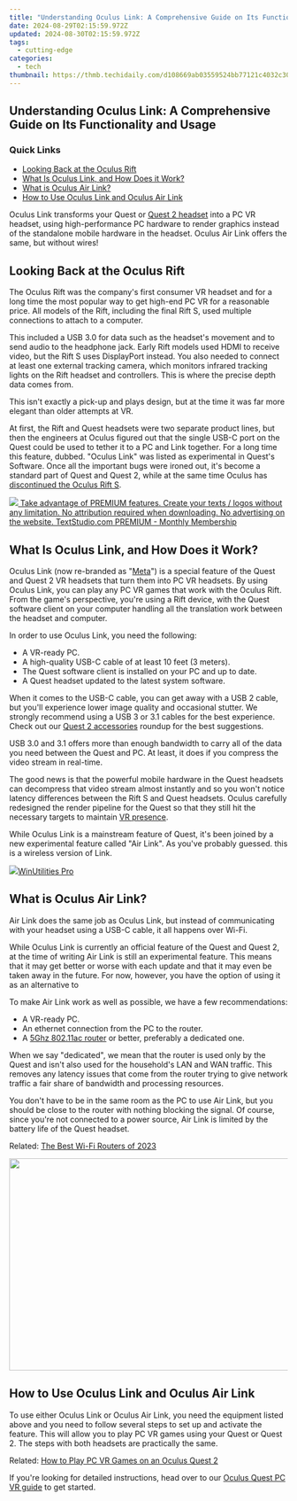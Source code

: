 ```yaml
---
title: "Understanding Oculus Link: A Comprehensive Guide on Its Functionality and Usage"
date: 2024-08-29T02:15:59.972Z
updated: 2024-08-30T02:15:59.972Z
tags:
  - cutting-edge
categories:
  - tech
thumbnail: https://thmb.techidaily.com/d108669ab03559524bb77121c4032c30df350e077c8698244c3203b72aed2547.jpg
---
```


## Understanding Oculus Link: A Comprehensive Guide on Its Functionality and Usage

### Quick Links

* [Looking Back at the Oculus Rift](https://buynow-tips.techidaily.com/discover-what-sets-the-new-sony-ps5-apart-from-its-predecessor/)
* [What Is Oculus Link, and How Does it Work?](https://android-location-track.techidaily.com/in-2024-top-5-tracking-apps-to-track-vivo-y55s-5g-2023-without-them-knowing-drfone-by-drfone-virtual-android/)
* [What is Oculus Air Link?](https://win-amazing.techidaily.com/get-the-newest-targus-displaylink-software-windows-11-8-and-7-compatible-versions-available-for-download/)
* [How to Use Oculus Link and Oculus Air Link](https://video-capture.techidaily.com/essential-guide-to-preserving-screen-chats-for-2024/)

 Oculus Link transforms your Quest or [Quest 2 headset](https://vp-tips.techidaily.com/visual-harmony-ios-and-macos-photoviewer-blend/) into a PC VR headset, using high-performance PC hardware to render graphics instead of the standalone mobile hardware in the headset. Oculus Air Link offers the same, but without wires!

##  Looking Back at the Oculus Rift

 The Oculus Rift was the company's first consumer VR headset and for a long time the most popular way to get high-end PC VR for a reasonable price. All models of the Rift, including the final Rift S, used multiple connections to attach to a computer.

 This included a USB 3.0 for data such as the headset's movement and to send audio to the headphone jack. Early Rift models used HDMI to receive video, but the Rift S uses DisplayPort instead. You also needed to connect at least one external tracking camera, which monitors infrared tracking lights on the Rift headset and controllers. This is where the precise depth data comes from.

 This isn't exactly a pick-up and plays design, but at the time it was far more elegant than older attempts at VR.

 At first, the Rift and Quest headsets were two separate product lines, but then the engineers at Oculus figured out that the single USB-C port on the Quest could be used to tether it to a PC and Link together. For a long time this feature, dubbed. "Oculus Link" was listed as experimental in Quest's Software. Once all the important bugs were ironed out, it's become a standard part of Quest and Quest 2, while at the same time Oculus has [discontinued the Oculus Rift S](https://www.pcgamer.com/it-was-a-nice-run-but-the-oculus-rift-s-is-no-longer-available-on-the-oculus-site/).

<!-- affiliate ads begin -->
<a href="https://secure.textstudio.com/order/checkout.php?PRODS=35633281&QTY=1&AFFILIATE=108875&CART=1"> <img src="https://secure.avangate.com/images/merchant/d6eb8222c9718486bdabce8b897380f7/products/2_premium-icon.png" border="0"> Take advantage of PREMIUM features. 
Create your texts / logos without any limitation. 
No attribution required when downloading. 
No advertising on the website. 
 TextStudio.com  PREMIUM - Monthly Membership</a>
<!-- affiliate ads end -->
##  What Is Oculus Link, and How Does it Work?

 Oculus Link (now re-branded as "[Meta](https://video-screen-grab.techidaily.com/new-how-to-record-edit-and-produce-high-quality-webcam-videos/)") is a special feature of the Quest and Quest 2 VR headsets that turn them into PC VR headsets. By using Oculus Link, you can play any PC VR games that work with the Oculus Rift. From the game's perspective, you're using a Rift device, with the Quest software client on your computer handling all the translation work between the headset and computer.

 In order to use Oculus Link, you need the following:

* A VR-ready PC.
* A high-quality USB-C cable of at least 10 feet (3 meters).
* The Quest software client is installed on your PC and up to date.
* A Quest headset updated to the latest system software.

 When it comes to the USB-C cable, you can get away with a USB 2 cable, but you'll experience lower image quality and occasional stutter. We strongly recommend using a USB 3 or 3.1 cables for the best experience. Check out our [Quest 2 accessories](https://extra-guidance.techidaily.com/revolutionize-your-designs-incorporating-3d-text-psx-for-2024/) roundup for the best suggestions.

 USB 3.0 and 3.1 offers more than enough bandwidth to carry all of the data you need between the Quest and PC. At least, it does if you compress the video stream in real-time.

 The good news is that the powerful mobile hardware in the Quest headsets can decompress that video stream almost instantly and so you won't notice latency differences between the Rift S and Quest headsets. Oculus carefully redesigned the render pipeline for the Quest so that they still hit the necessary targets to maintain [VR presence](https://change-location.techidaily.com/in-2024-how-to-come-up-with-the-best-pokemon-team-on-samsung-galaxy-f34-5g-drfone-by-drfone-virtual-android/).

 While Oculus Link is a mainstream feature of Quest, it's been joined by a new experimental feature called "Air Link". As you've probably guessed. this is a wireless version of Link.

<!-- affiliate ads begin -->
<a href="https://secure.2checkout.com/order/checkout.php?PRODS=4665597&QTY=1&AFFILIATE=108875&CART=1"><img src="https://www.pcclean.io/wp-content/uploads/2018/03/winutilities-box-130521.png" border="0">WinUtilities Pro</a>
<!-- affiliate ads end -->
##  What is Oculus Air Link?

 Air Link does the same job as Oculus Link, but instead of communicating with your headset using a USB-C cable, it all happens over Wi-Fi.

 While Oculus Link is currently an official feature of the Quest and Quest 2, at the time of writing Air Link is still an experimental feature. This means that it may get better or worse with each update and that it may even be taken away in the future. For now, however, you have the option of using it as an alternative to

 To make Air Link work as well as possible, we have a few recommendations:

* A VR-ready PC.
* An ethernet connection from the PC to the router.
* A [5Ghz 802.11ac router](https://facebook-video-share.techidaily.com/updated-discovering-the-ultimate-10-free-youtube-artist-collaborators-for-2024/) or better, preferably a dedicated one.

 When we say "dedicated", we mean that the router is used only by the Quest and isn't also used for the household's LAN and WAN traffic. This removes any latency issues that come from the router trying to give network traffic a fair share of bandwidth and processing resources.

 You don't have to be in the same room as the PC to use Air Link, but you should be close to the router with nothing blocking the signal. Of course, since you're not connected to a power source, Air Link is limited by the battery life of the Quest headset.

Related: [The Best Wi-Fi Routers of 2023](https://facebook-video-share.techidaily.com/updated-discovering-the-ultimate-10-free-youtube-artist-collaborators-for-2024/) 

<!-- affiliate ads begin -->
<a href="https://ship7com.pxf.io/c/5597632/1509856/17634" target="_top" id="1509856"><img src="//a.impactradius-go.com/display-ad/17634-1509856" border="0" alt="" width="730" height="383"/></a>
<!-- affiliate ads end -->
##  How to Use Oculus Link and Oculus Air Link

 To use either Oculus Link or Oculus Air Link, you need the equipment listed above and you need to follow several steps to set up and activate the feature. This will allow you to play PC VR games using your Quest or Quest 2\. The steps with both headsets are practically the same.

Related: [How to Play PC VR Games on an Oculus Quest 2](https://facebook-video-content.techidaily.com/new-2024-approved-easy-guide-to-rectify-ios-and-android-videos-not-sent-by-messenger/) 

 If you're looking for detailed instructions, head over to our [Oculus Quest PC VR guide](https://facebook-video-content.techidaily.com/new-2024-approved-easy-guide-to-rectify-ios-and-android-videos-not-sent-by-messenger/) to get started.

<ins class="adsbygoogle"
     style="display:block"
     data-ad-format="autorelaxed"
     data-ad-client="ca-pub-7571918770474297"
     data-ad-slot="1223367746"></ins>



<ins class="adsbygoogle"
     style="display:block"
     data-ad-client="ca-pub-7571918770474297"
     data-ad-slot="8358498916"
     data-ad-format="auto"
     data-full-width-responsive="true"></ins>


